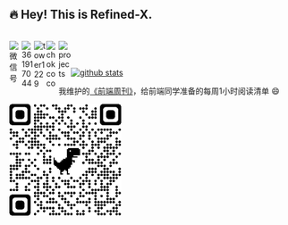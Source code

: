 ## :fire: Hey! This is Refined-X. 

<br />

<a target="_blank" href="https://raw.githubusercontent.com/chokcoco/chokcoco/main/qrcode_big.png">
  <img align="left" title="微信号" width="22px" src="https://cdn.jsdelivr.net/npm/simple-icons@3.1.0/icons/wechat.svg" />
</a>
<a href="#361917044">
  <img align="left" title="QQ群" alt="361917044" width="22px" src="https://cdn.jsdelivr.net/npm/simple-icons@3.1.0/icons/tencentqq.svg" />
</a>
<a target="_blank" href="https://github.com/tower1229">
  <img align="left" title="Github" alt="tower1229" width="22px" src="https://cdn.jsdelivr.net/npm/simple-icons@3.1.0/icons/github.svg" />
</a>
<a target="_blank" href="https://refined-x.com/">
  <img align="left" title="博客" alt="chokcoco" width="22px" src="https://cdn.jsdelivr.net/npm/simple-icons@3.1.0/icons/bloglovin.svg" />
</a>
<a target="_blank" href="https://refined-x.com/projects/">
  <img align="left" title="项目" alt="projects" width="22px" src="https://cdn.jsdelivr.net/npm/simple-icons@3.1.0/icons/codepen.svg" />
</a>

<br />
<br />

[![github stats](https://github-readme-stats.vercel.app/api?username=tower1229&hide=contribs,prs&count_private=true&show_icons=true&&bg_color=30,6aa4f2,cb1597&title_color=fff&text_color=fff&icon_color=fc0)](https://github.com/anuraghazra/github-readme-stats)

我维护的[《前端周刊》](https://frontend-weekly.com/)，给前端同学准备的每周1小时阅读清单 😄

<a target="_blank" href="https://frontend-weekly.com/" title="前端周刊">
  <img width=200 src="https://raw.githubusercontent.com/tower1229/tower1229/main/qrcode_frontend-weekly.com.png" alt="前端周刊">
</a>

<!--
**tower1229/tower1229** is a ✨ _special_ ✨ repository because its `README.md` (this file) appears on your GitHub profile.

Here are some ideas to get you started:

- 🔭 I’m currently working on ...
- 🌱 I’m currently learning ...
- 👯 I’m looking to collaborate on ...
- 🤔 I’m looking for help with ...
- 💬 Ask me about ...
- 📫 How to reach me: ...
- 😄 Pronouns: ...
- ⚡ Fun fact: ...
-->
